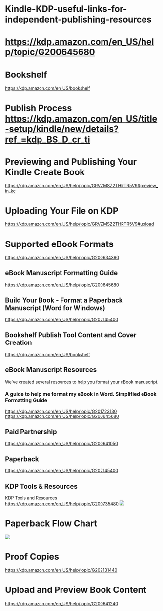 # Kindle-KDP-useful-links-for-independent-publishing-resources
# https://kdp.amazon.com/en_US/help/topic/G200645680
# Bookshelf
https://kdp.amazon.com/en_US/bookshelf
# Publish Process https://kdp.amazon.com/en_US/title-setup/kindle/new/details?ref_=kdp_BS_D_cr_ti

#  Previewing and Publishing Your Kindle Create Book 
https://kdp.amazon.com/en_US/help/topic/GRVZMSZ2THRTR5V9#preview_in_kc
# Uploading Your File on KDP
https://kdp.amazon.com/en_US/help/topic/GRVZMSZ2THRTR5V9#upload

# Supported eBook Formats
https://kdp.amazon.com/en_US/help/topic/G200634390

## eBook Manuscript Formatting Guide
https://kdp.amazon.com/en_US/help/topic/G200645680

## Build Your Book - Format a Paperback Manuscript (Word for Windows)
https://kdp.amazon.com/en_US/help/topic/G202145400
## Bookshelf Publish Tool Content and Cover Creation
https://kdp.amazon.com/en_US/bookshelf

## eBook Manuscript Resources
We've created several resources to help you format your eBook manuscript.
### A guide to help me format my eBook in Word.	Simplified eBook Formatting Guide
https://kdp.amazon.com/en_US/help/topic/G201723130
https://kdp.amazon.com/en_US/help/topic/G200645680

## Paid Partnership
https://kdp.amazon.com/en_US/help/topic/G200641050

## Paperback
https://kdp.amazon.com/en_US/help/topic/G202145400


## KDP Tools & Resources
KDP Tools and Resources
https://kdp.amazon.com/en_US/help/topic/G200735480
![](https://m.media-amazon.com/images/G/01/kindle-publication/KDP-Images/eBook_decision_tree._CB1559090155_.PNG)

# Paperback Flow Chart
![](https://m.media-amazon.com/images/G/01/kindle-publication/KDP-Images/paperback_decision_tree._CB1559090177_.PNG)


# Proof Copies
https://kdp.amazon.com/en_US/help/topic/G202131440
# Upload and Preview Book Content
https://kdp.amazon.com/en_US/help/topic/G200641240
